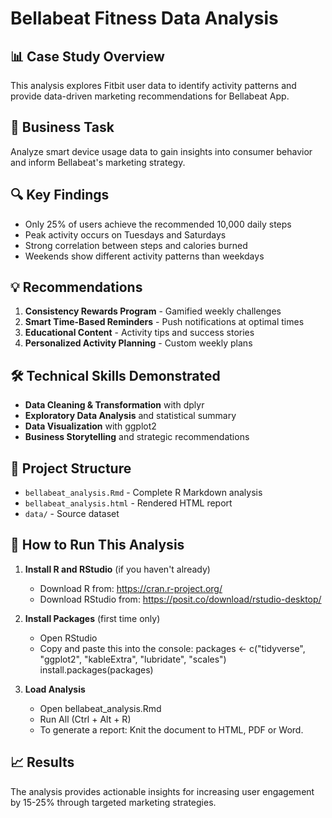 # Bellabeat Fitness Data Analysis

## 📊 Case Study Overview
This analysis explores Fitbit user data to identify activity patterns and provide data-driven marketing recommendations for Bellabeat App.

## 🎯 Business Task
Analyze smart device usage data to gain insights into consumer behavior and inform Bellabeat's marketing strategy.

## 🔍 Key Findings
- Only 25% of users achieve the recommended 10,000 daily steps
- Peak activity occurs on Tuesdays and Saturdays  
- Strong correlation between steps and calories burned
- Weekends show different activity patterns than weekdays

## 💡 Recommendations
1. **Consistency Rewards Program** - Gamified weekly challenges
2. **Smart Time-Based Reminders** - Push notifications at optimal times
3. **Educational Content** - Activity tips and success stories
4. **Personalized Activity Planning** - Custom weekly plans

## 🛠️ Technical Skills Demonstrated
- **Data Cleaning & Transformation** with dplyr
- **Exploratory Data Analysis** and statistical summary
- **Data Visualization** with ggplot2
- **Business Storytelling** and strategic recommendations

## 📁 Project Structure
- `bellabeat_analysis.Rmd` - Complete R Markdown analysis
- `bellabeat_analysis.html` - Rendered HTML report
- `data/` - Source dataset

## 🚀 How to Run This Analysis

1. **Install R and RStudio** (if you haven't already)
   - Download R from: https://cran.r-project.org/
   - Download RStudio from: https://posit.co/download/rstudio-desktop/

2. **Install Packages** (first time only)
   - Open RStudio
   - Copy and paste this into the console:
   packages <- c("tidyverse", "ggplot2", "kableExtra", "lubridate", "scales")
   install.packages(packages)

3. **Load Analysis**
    - Open bellabeat_analysis.Rmd
    - Run All (Ctrl + Alt + R)
    - To generate a report:
        Knit the document to HTML, PDF or Word.

## 📈 Results
The analysis provides actionable insights for increasing user engagement by 15-25% through targeted marketing strategies.
